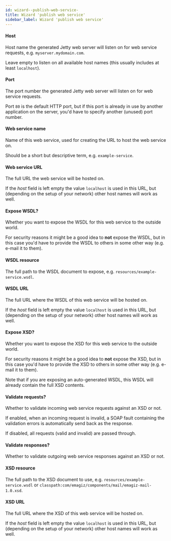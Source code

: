 ```yaml
---
id: wizard--publish-web-service-
title: Wizard 'publish web service'
sidebar_label: Wizard 'publish web service'
---
```

#### Host
Host name the generated Jetty web server will listen on for web service requests, e.g. <code>myserver.mydomain.com</code>.

Leave empty to listen on all available host names (this usually includes at least <code>localhost</code>).

#### Port
The port number the generated Jetty web server will listen on for web service requests.

Port <code>80</code> is the default HTTP port, but if this port is already in use by another application on the server, you'd have to specify another (unused) port number.

#### Web service name
Name of this web service, used for creating the URL to host the web service on.

Should be a short but descriptive term, e.g. <code>example-service</code>.

#### Web service URL
The full URL the web service will be hosted on.

If the <i>host</i> field is left empty the value <code>localhost</code> is used in this URL, but (depending on the setup of your network) other host names will work as well.

#### Expose WSDL?
Whether you want to expose the WSDL for this web service to the outside world.

For security reasons it might be a good idea to <b>not</b> expose the WSDL, but in this case you'd have to provide the WSDL to others in some other way (e.g. e-mail it to them).

#### WSDL resource
The full path to the WSDL document to expose, e.g. <code>resources/example-service.wsdl</code>.

#### WSDL URL
The full URL where the WSDL of this web service will be hosted on.

If the <i>host</i> field is left empty the value <code>localhost</code> is used in this URL, but (depending on the setup of your network) other host names will work as well.

#### Expose XSD?
Whether you want to expose the XSD for this web service to the outside world.

For security reasons it might be a good idea to <b>not</b> expose the XSD, but in this case you'd have to provide the XSD to others in some other way (e.g. e-mail it to them).

Note that if you are exposing an auto-generated WSDL, this WSDL will already contain the full XSD contents. 

#### Validate requests?
Whether to validate incoming web service requests against an XSD or not.

If enabled, when an incoming request is invalid, a SOAP fault containing the validation errors is automatically send back as the response.

If disabled, all requests (valid and invalid) are passed through.

#### Validate responses?
Whether to validate outgoing web service responses against an XSD or not.

#### XSD resource
The full path to the XSD document to use, e.g. <code>resources/example-service.wsdl</code> or <code>classpath:com/emagiz/components/mail/emagiz-mail-1.0.xsd</code>.

#### XSD URL
The full URL where the XSD of this web service will be hosted on.

If the <i>host</i> field is left empty the value <code>localhost</code> is used in this URL, but (depending on the setup of your network) other host names will work as well.


